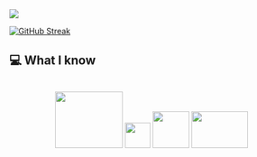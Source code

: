 
<a href="https://www.facebook.com/mirhussainmurtaza/">
<img src="https://i.ibb.co/Xpx4SjW/1683909809034.png" />
</a>

[![GitHub Streak](https://github-readme-streak-stats.herokuapp.com?user=siraj3838&theme=whatsapp-dark2&card_width=850)](https://git.io/streak-stats)
## :computer: What I know
<br/>
<div align="center">
<img style='width:120px; height: 100px' src="https://i.ibb.co/pKtqPLH/React-removebg-preview.png"/>
<img style='width:45px; height: 45px' src="https://i.ibb.co/zHBnxNp/Screenshot-2023-12-09-005550.png"/>
<img style='width:65px; height: 65px' src="https://i.ibb.co/3m6Y0Nj/node-js.jpg"/>
<img style='width:100px; height: 65px' src="https://i.ibb.co/VjmPzWS/png-transparent-web-development-express-js-javascript-software-framework-laravel-world-wide-web-purp.png"/>
</div>
